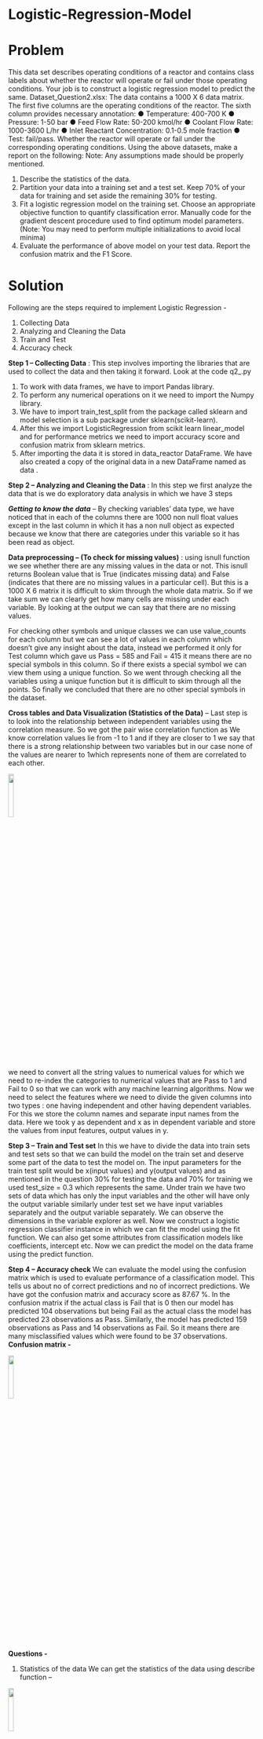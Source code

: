 # Logistic-Regression-Model

# Problem

This data set describes operating conditions of a reactor and contains class labels about whether the reactor will operate or fail under those operating conditions. Your job is to construct a logistic regression model to predict the same.
Dataset_Question2.xlsx: The data contains a 1000 X 6 data matrix. The first five columns are the operating conditions of the reactor. The sixth column provides necessary annotation:
● Temperature: 400-700 K
● Pressure: 1-50 bar
● Feed Flow Rate: 50-200 kmol/hr
● Coolant Flow Rate: 1000-3600 L/hr
● Inlet Reactant Concentration: 0.1-0.5 mole fraction
● Test: fail/pass. Whether the reactor will operate or fail under the corresponding operating conditions.
Using the above datasets, make a report on the following: Note: Any assumptions made should be properly mentioned. 
1. Describe the statistics of the data.
2. Partition your data into a training set and a test set. Keep 70% of your data for training and set aside the remaining 30% for testing.
3. Fit a logistic regression model on the training set. Choose an appropriate objective function to quantify classification error. Manually code for the gradient descent procedure used to find optimum model parameters. (Note: You may need to perform multiple initializations to avoid local minima)
4. Evaluate the performance of above model on your test data. Report the confusion matrix and the F1 Score.

# Solution

Following are the steps required to implement Logistic Regression -
1. Collecting Data
2. Analyzing and Cleaning the Data
3. Train and Test
4. Accuracy check

__Step 1 – Collecting Data__ : This step involves importing the libraries that are used to collect the data and then
taking it forward. Look at the code q2_.py
1. To work with data frames, we have to import Pandas library.
2. To perform any numerical operations on it we need to import the Numpy library.
3. We have to import train_test_split from the package called sklearn and model selection is a sub package
under sklearn(scikit-learn).
4. After this we import LogisticRegression from scikit learn linear_model and for performance metrics we
need to import accuracy score and confusion matrix from sklearn metrics.
5. After importing the data it is stored in data_reactor DataFrame. We have also created a copy of the
original data in a new DataFrame named as data .

__Step 2 – Analyzing and Cleaning the Data__ : In this step we first analyze the data that is we do exploratory data
analysis in which we have 3 steps 

__*Getting to know the data*__ – By checking variables’ data type, we have noticed that in each of the columns there
are 1000 non null float values except in the last column in which it has a non null object as expected because we
know that there are categories under this variable so it has been read as object.

__Data preprocessing – (To check for missing values)__ : using isnull function we see whether there are any missing
values in the data or not. This isnull returns Boolean value that is True (indicates missing data) and False
(indicates that there are no missing values in a particular cell). But this is a 1000 X 6 matrix it is difficult to skim
through the whole data matrix. So if we take sum we can clearly get how many cells are missing under each
variable. By looking at the output we can say that there are no missing values.

For checking other symbols and unique classes we can use value_counts for each column but we can see a lot of
values in each column which doesn’t give any insight about the data, instead we performed it only for Test
column which gave us Pass = 585 and Fail = 415 it means there are no special symbols in this column. So if there
exists a special symbol we can view them using a unique function. So we went through checking all the variables
using a unique function but it is difficult to skim through all the points. So finally we concluded that there are no
other special symbols in the dataset.

__Cross tables and Data Visualization (Statistics of the Data)__ – Last step is to look into the relationship between
independent variables using the correlation measure. So we got the pair wise correlation function as
We know correlation values lie from -1 to 1 and if they are closer to 1 we say that there is a strong relationship
between two variables but in our case none of the values are nearer to 1which represents none of them are
correlated to each other.

</img><img src="https://user-images.githubusercontent.com/55409875/89710644-8820c600-d9a2-11ea-8875-7573a0b404c7.PNG" width="15%"></img>

we need to convert all the string values to numerical values for which we need to re-index the categories to
numerical values that are Pass to 1 and Fail to 0 so that we can work with any machine learning algorithms. Now
we need to select the features where we need to divide the given columns into two types : one having
independent and other having dependent variables. For this we store the column names and separate input
names from the data. Here we took y as dependent and x as in dependent variable and store the values from
input features, output values in y.

__Step 3 – Train and Test set__
In this we have to divide the data into train sets and test sets so that we can build the model on the train set and
deserve some part of the data to test the model on. The input parameters for the train test split would be
x(input values) and y(output values) and as mentioned in the question 30% for testing the data and 70% for
training we used test_size = 0.3 which represents the same. Under train we have two sets of data which has only
the input variables and the other will have only the output variable similarly under test set we have input
variables separately and the output variable separately. We can observe the dimensions in the variable explorer
as well. Now we construct a logistic regression classifier instance in which we can fit the model using the fit
function. We can also get some attributes from classification models like coefficients, intercept etc. Now we can
predict the model on the data frame using the predict function.

__Step 4 – Accuracy check__
We can evaluate the model using the confusion matrix which is used to evaluate performance of a classification
model. This tells us about no of correct predictions and no of incorrect predictions. We have got the confusion
matrix and accuracy score as 87.67 %. In the confusion matrix if the actual class is Fail that is 0 then our model
has predicted 104 observations but being Fail as the actual class the model has predicted 23 observations as
Pass. Similarly, the model has predicted 159 observations as Pass and 14 observations as Fail. So it means there
are many misclassified values which were found to be 37 observations.
__Confusion matrix -__

</img><img src="https://user-images.githubusercontent.com/55409875/89710648-91119780-d9a2-11ea-8e37-34b013201608.PNG" width="15%"></img>

__Questions -__
1. Statistics of the data
We can get the statistics of the data using describe function –

 </img><img src="https://user-images.githubusercontent.com/55409875/89710649-9242c480-d9a2-11ea-969e-a0f12ceb37e2.PNG" width="15%"></img>

We have also got a pair wise correlation function that is attached in the 2nd step.
2. This part was done earlier in step 3 – Train and Test set.
3. For this we are going to use Newton’s method to solve the Logistic Regression model and to code for
gradient descent as well. The only assumption we made is we chose the learning rate to be 0.2 initially. However,
it can be changed and used in the code (q2_Newtons_method.py) and predict the accuracy accordingly. In the first
step we import all the necessary libraries for the model and we define absolute function and sigma function. We
also define two more functions that are R and b (A,W,n) as our arguments for the gradient descent part in which
we have to minimize the error (loss function i.e; objective function). In R we return m of all zeros and in b we
have a matrix.
In another function “testing” we have test_data and w as our arguments in which we are going to calculate
accuracy score and confusion matrix. We considered the threshold to be 0.5 and the values more than this are
noted as 1 that is Pass and less than that noted as 0 that is Fail.
Note
1 st assumption – learn_rate = 0.2(we have to keep changing this and to check for the best accuracy score)
2 nd assumption – Threshold value = 0.5 (generally)
4. At one particular time,
Performance of the above model says – Precision was observed to be 0.946 and
Recall equals to 0.961

 </img><img src="https://user-images.githubusercontent.com/55409875/89710654-9cfd5980-d9a2-11ea-876f-911fde9860b4.PNG" width="15%"></img>

F1 Score is the harmonic mean of Precision and Recall that we evaluated in Performance of the model.
Accuracy score = 0.96
Accuracy = 96%
Confusion matrix – output[0] is accuracy and output[1] is Confusion matrix

</img><img src="https://user-images.githubusercontent.com/55409875/89710662-a2f33a80-d9a2-11ea-9114-b20632c1ade2.PNG" width="15%"></img> <img src="https://user-images.githubusercontent.com/55409875/89710664-a5ee2b00-d9a2-11ea-9e7a-ab686f3b0b06.PNG" width="15%"></img> 
